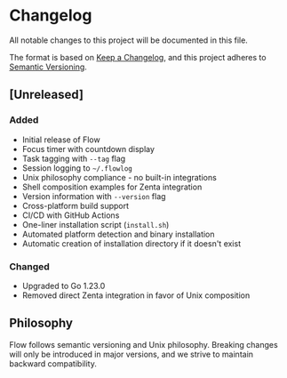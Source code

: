 # Changelog

All notable changes to this project will be documented in this file.

The format is based on [Keep a Changelog](https://keepachangelog.com/en/1.0.0/),
and this project adheres to [Semantic Versioning](https://semver.org/spec/v2.0.0.html).

## [Unreleased]

### Added
- Initial release of Flow
- Focus timer with countdown display
- Task tagging with `--tag` flag
- Session logging to `~/.flowlog`
- Unix philosophy compliance - no built-in integrations
- Shell composition examples for Zenta integration
- Version information with `--version` flag
- Cross-platform build support
- CI/CD with GitHub Actions
- One-liner installation script (`install.sh`)
- Automated platform detection and binary installation
- Automatic creation of installation directory if it doesn't exist

### Changed
- Upgraded to Go 1.23.0
- Removed direct Zenta integration in favor of Unix composition

## Philosophy

Flow follows semantic versioning and Unix philosophy. Breaking changes will only be introduced in major versions, and we strive to maintain backward compatibility. 